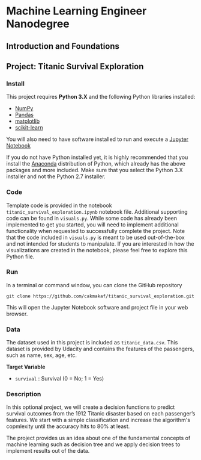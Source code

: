 # Machine Learning Engineer Nanodegree
## Introduction and Foundations
## Project: Titanic Survival Exploration

### Install

This project requires **Python 3.X** and the following Python libraries installed:

- [NumPy](http://www.numpy.org/)
- [Pandas](http://pandas.pydata.org)
- [matplotlib](http://matplotlib.org/)
- [scikit-learn](http://scikit-learn.org/stable/)

You will also need to have software installed to run and execute a [Jupyter Notebook](http://ipython.org/notebook.html)

If you do not have Python installed yet, it is highly recommended that you install the [Anaconda](http://continuum.io/downloads) distribution of Python, which already has the above packages and more included. Make sure that you select the Python 3.X installer and not the Python 2.7 installer.

### Code

Template code is provided in the notebook `titanic_survival_exploration.ipynb` notebook file. Additional supporting code can be found in `visuals.py`. While some code has already been implemented to get you started, you will need to implement additional functionality when requested to successfully complete the project. Note that the code included in `visuals.py` is meant to be used out-of-the-box and not intended for students to manipulate. If you are interested in how the visualizations are created in the notebook, please feel free to explore this Python file.

### Run

In a terminal or command window, you can clone the GitHub repository

```
git clone https://github.com/cakmakaf/titanic_survival_exploration.git
```

This will open the Jupyter Notebook software and project file in your web browser.

### Data

The dataset used in this project is included as `titanic_data.csv`. This dataset is provided by Udacity and contains the features of the passengers, such as name, sex, age, etc.

**Target Variable**
- `survival` : Survival (0 = No; 1 = Yes)

### Description

In this optional project, we will create a decision functions to predict survival outcomes from the 1912 Titanic disaster based on each passenger’s features. We start with a simple classification and increase the algorithm's copmlexity until the accuracy hits to 80% at least. 

The project provides us an idea about one of the fundamental concepts of machine learning such as decision tree and we apply
decision trees to implement results out of the data.
